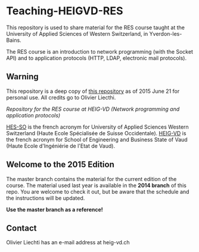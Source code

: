 # Teaching-HEIGVD-RES

This repository is used to share material for the RES course taught at the University of Applied Sciences of Western Switzerland, in Yverdon-les-Bains.

The RES course is an introduction to network programming (with the Socket API) and to application protocols (HTTP, LDAP, electronic mail protocols).

## Warning
This repository is a deep copy of [this repository](https://github.com/wasadigi/Teaching-HEIGVD-RES) as of 2015 June 21 for personal use. All credits go to Olivier Liecthi.

*Repository for the RES course at HEIG-VD (Network programming and application protocols)*

[HES-SO](http://www.hes-so.ch/) is the french acronym for University of Applied Sciences Western Switzerland (Haute Ecole Spécialisée de Suisse Occidentale). [HEIG-VD](http://heig-vd.ch/) is the french acronym for School of Engineering and Business State of Vaud (Haute Ecole d'Ingéniérie de l'Etat de Vaud).

## Welcome to the 2015 Edition

The master branch contains the material for the current edition of the course. The material used last year is available in the **2014 branch** of this repo. You are welcome to check it out, but be aware that the schedule and the instructions will be updated. 

**Use the master branch as a reference!**


## Contact

Olivier Liechti has an e-mail address at heig-vd.ch
